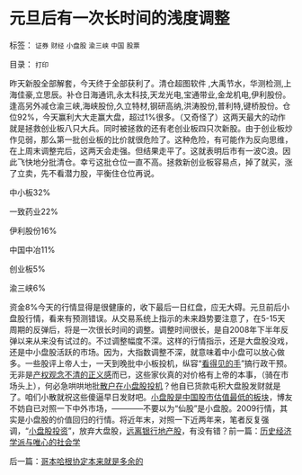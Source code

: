 # 元旦后有一次长时间的浅度调整

标签： `证券` `财经` `小盘股` `渝三峡` `中国` `股票` 

目录： `打印`

昨天新股全部解套，今天终于全部获利了。清仓超图软件
,大禹节水，华测检测,上海佳豪,立思辰。补仓日海通讯,永太科技,天龙光电,宝通带业,金龙机电,伊利股份。逢高另外减仓渝三峡,海峡股份,久立特材,钢研高纳,洪涛股份,普利特,键桥股份。仓位92%，今天赢利大大走赢大盘，超过1%很多。（又奇怪了）这两天最大的动作就是拯救创业板八只大兵。同时被拯救的还有老创业板四只次新股。由于创业板炒作见弱，那么第一批创业板的比价就很危险了。这种危险，有可能作为反向思维，在上周末调整完后，这两天会走强。但结果走平了。这就表明后市有一波C浪。因此飞快地分批清仓。幸亏这批仓位一直不高。拯救新创业板容易点，掉了就买，涨了立卖，先不看潜力股，平衡住仓位再说。

中小板32%

一致药业22%

伊利股份16%

中国中冶11%

创业板5%

渝三峡6%

资金8%今天的行情显得是很健康的，收下最后一日红盘，应无大碍。元旦前后小盘股行情，看来有预测错误。从交易系统上指示的未来趋势要注意了，在5-15天周期的反弹后，将是一次很长时间的调整。调整时间很长，是自2008年下半年反弹以来从来没有试过的。不过调整幅度不深。这样的行情指示，还是大盘股没戏，还是中小盘股活跃的市场。因为，大指数调整不深，就意味着中小盘可以放心做多。一些股评上帝人士，一天到晚批中小板投机，纵容“[看得见的手](../../../2009/12/26/“看得见的手”催化了大萧条.md)”搞行政干预。无非是[产权观念不清的正义感](../../../2009/11/14/正义感也可以变得非常可怕.md)而已，这些家伙真的对价格有上帝的本事，（骑在市场头上），何必急哄哄地批[散户在小盘股投机](../../../2007/8/26/散户投资是中国股市中最理性的投资者.md)？他自已货款屯积大盘股发财就是了。咱们小散就祝这些傻逼早日发财吧。[小盘股是中国股市估值最低的板块](../../../2009/8/26/小盘股价值投资；蓝筹股专门短线投机.md)，博友不妨自已对照一下中外市场，————不要以为“仙股”是小盘股。2009行情，其实是小盘股的价值回归的行情。将近年末，对照一下近两年来，笔者反复强调，“[小盘股投资](../../../2009/8/25/为什么小盘股更有投资价值.md)”，放弃大盘股，[远离银行地产股](../../../2008/4/8/战略性回避银行地产股.md)，有没有错？前一篇：[历史经济学派与唯心的社会学](../../../2009/12/29/历史经济学派与唯心的社会学.md)

后一篇：[哥本哈根协定本来就是多余的](../../../2009/12/29/哥本哈根协定本来就是多余的.md)